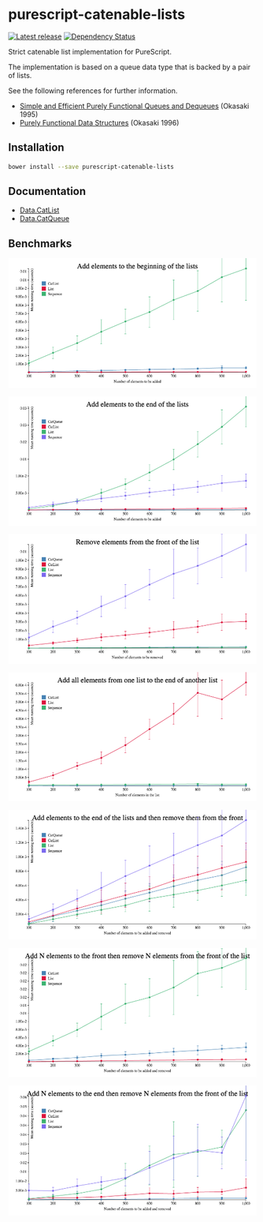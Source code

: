 # purescript-catenable-lists

[![Latest release](http://img.shields.io/bower/v/purescript-catenable-lists.svg)](https://github.com/purescript/purescript-catenable-lists/releases)
[![Dependency Status](https://www.versioneye.com/user/projects/5620cf4f36d0ab00210009b6/badge.svg?style=flat)](https://www.versioneye.com/user/projects/5620cf4f36d0ab00210009b6)

Strict catenable list implementation for PureScript.

The implementation is based on a queue data type that is backed by a
pair of lists.

See the following references for further information.
* [Simple and Efficient Purely Functional Queues and Dequeues](http://www.westpoint.edu/eecs/SiteAssets/SitePages/Faculty%20Publication%20Documents/Okasaki/jfp95queue.pdf) (Okasaki 1995)
* [Purely Functional Data Structures](http://www.cs.cmu.edu/~rwh/theses/okasaki.pdf) (Okasaki 1996)

## Installation

```bash
bower install --save purescript-catenable-lists
```

## Documentation

* [Data.CatList](docs/Data/CatList.md)
* [Data.CatQueue](docs/Data/CatQueue.md)

## Benchmarks

![cons](benchmarks/cons.png)

![snoc](benchmarks/snoc.png)

![uncons](benchmarks/uncons.png)

![append](benchmarks/append.png)

![snoc-uncons](benchmarks/snoc-uncons.png)

![cons-uncons-n](benchmarks/cons-uncons-n.png)

![snoc-uncons-n](benchmarks/snoc-uncons-n.png)
